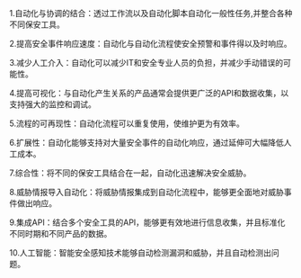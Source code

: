 

1.自动化与协调的结合：透过工作流以及自动化脚本自动化一般性任务,并整合各种不同保安工具。

2.提高安全事件响应速度：自动化与自动化流程使安全预警和事件得以及时响应。

3.减少人工介入：自动化可以减少IT和安全专业人员的负担，并减少手动错误的可能性。

4.提高可视化：与自动化产生关系的产品通常会提供更广泛的API和数据收集，以支持强大的监控和调试。

5.流程的可再现性：自动化流程可以重复使用，使维护更为有效率。

6.扩展性：自动化能够支持对大量安全事件的自动化响应，通过延伸可大幅降低人工成本。

7.综合性：将不同的保安工具结合在一起，自动化迅速解决安全威胁。

8.威胁情报导入自动化：将威胁情报集成到自动化流程中，能够更全面地对威胁事件做出响应。

9.集成API：结合多个安全工具的API，能够更有效地进行信息收集，并且标准化不同时期和不同产品的数据。

10.人工智能：智能安全感知技术能够自动检测漏洞和威胁，并且自动检测出问题。